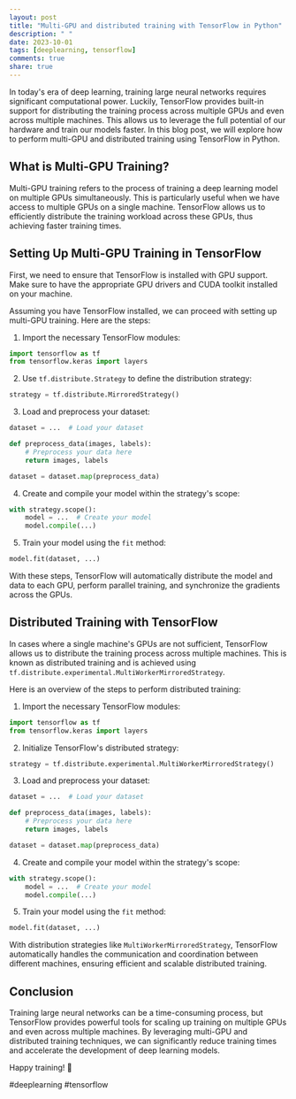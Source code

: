 ```yaml
---
layout: post
title: "Multi-GPU and distributed training with TensorFlow in Python"
description: " "
date: 2023-10-01
tags: [deeplearning, tensorflow]
comments: true
share: true
---
```


In today's era of deep learning, training large neural networks requires significant computational power. Luckily, TensorFlow provides built-in support for distributing the training process across multiple GPUs and even across multiple machines. This allows us to leverage the full potential of our hardware and train our models faster. In this blog post, we will explore how to perform multi-GPU and distributed training using TensorFlow in Python.

## What is Multi-GPU Training?

Multi-GPU training refers to the process of training a deep learning model on multiple GPUs simultaneously. This is particularly useful when we have access to multiple GPUs on a single machine. TensorFlow allows us to efficiently distribute the training workload across these GPUs, thus achieving faster training times.

## Setting Up Multi-GPU Training in TensorFlow

First, we need to ensure that TensorFlow is installed with GPU support. Make sure to have the appropriate GPU drivers and CUDA toolkit installed on your machine.

Assuming you have TensorFlow installed, we can proceed with setting up multi-GPU training. Here are the steps:

1. Import the necessary TensorFlow modules:
```python
import tensorflow as tf
from tensorflow.keras import layers
```

2. Use `tf.distribute.Strategy` to define the distribution strategy:
```python
strategy = tf.distribute.MirroredStrategy()
```

3. Load and preprocess your dataset:
```python
dataset = ...  # Load your dataset

def preprocess_data(images, labels):
    # Preprocess your data here
    return images, labels

dataset = dataset.map(preprocess_data)
```

4. Create and compile your model within the strategy's scope:
```python
with strategy.scope():
    model = ...  # Create your model
    model.compile(...)
```

5. Train your model using the `fit` method:
```python
model.fit(dataset, ...)
```

With these steps, TensorFlow will automatically distribute the model and data to each GPU, perform parallel training, and synchronize the gradients across the GPUs.

## Distributed Training with TensorFlow

In cases where a single machine's GPUs are not sufficient, TensorFlow allows us to distribute the training process across multiple machines. This is known as distributed training and is achieved using `tf.distribute.experimental.MultiWorkerMirroredStrategy`.

Here is an overview of the steps to perform distributed training:

1. Import the necessary TensorFlow modules:
```python
import tensorflow as tf
from tensorflow.keras import layers
```

2. Initialize TensorFlow's distributed strategy:
```python
strategy = tf.distribute.experimental.MultiWorkerMirroredStrategy()
```

3. Load and preprocess your dataset:
```python
dataset = ...  # Load your dataset

def preprocess_data(images, labels):
    # Preprocess your data here
    return images, labels

dataset = dataset.map(preprocess_data)
```

4. Create and compile your model within the strategy's scope:
```python
with strategy.scope():
    model = ...  # Create your model
    model.compile(...)
```

5. Train your model using the `fit` method:
```python
model.fit(dataset, ...)
```

With distribution strategies like `MultiWorkerMirroredStrategy`, TensorFlow automatically handles the communication and coordination between different machines, ensuring efficient and scalable distributed training.

## Conclusion

Training large neural networks can be a time-consuming process, but TensorFlow provides powerful tools for scaling up training on multiple GPUs and even across multiple machines. By leveraging multi-GPU and distributed training techniques, we can significantly reduce training times and accelerate the development of deep learning models.

Happy training! 🚀

#deeplearning #tensorflow